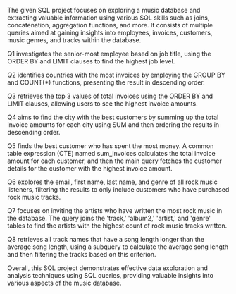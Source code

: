 The given SQL project focuses on exploring a music database and extracting valuable information using various SQL skills such as joins, concatenation, aggregation functions, and more. It consists of multiple queries aimed at gaining insights into employees, invoices, customers, music genres, and tracks within the database.

Q1 investigates the senior-most employee based on job title, using the ORDER BY and LIMIT clauses to find the highest job level.

Q2 identifies countries with the most invoices by employing the GROUP BY and COUNT(*) functions, presenting the result in descending order.

Q3 retrieves the top 3 values of total invoices using the ORDER BY and LIMIT clauses, allowing users to see the highest invoice amounts.

Q4 aims to find the city with the best customers by summing up the total invoice amounts for each city using SUM and then ordering the results in descending order.

Q5 finds the best customer who has spent the most money. A common table expression (CTE) named sum_invoices calculates the total invoice amount for each customer, and then the main query fetches the customer details for the customer with the highest invoice amount.

Q6 explores the email, first name, last name, and genre of all rock music listeners, filtering the results to only include customers who have purchased rock music tracks.

Q7 focuses on inviting the artists who have written the most rock music in the database. The query joins the 'track,' 'album2,' 'artist,' and 'genre' tables to find the artists with the highest count of rock music tracks written.

Q8 retrieves all track names that have a song length longer than the average song length, using a subquery to calculate the average song length and then filtering the tracks based on this criterion.

Overall, this SQL project demonstrates effective data exploration and analysis techniques using SQL queries, providing valuable insights into various aspects of the music database.
